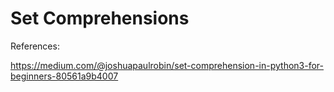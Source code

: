 # Set Comprehensions



References: 

https://medium.com/@joshuapaulrobin/set-comprehension-in-python3-for-beginners-80561a9b4007
